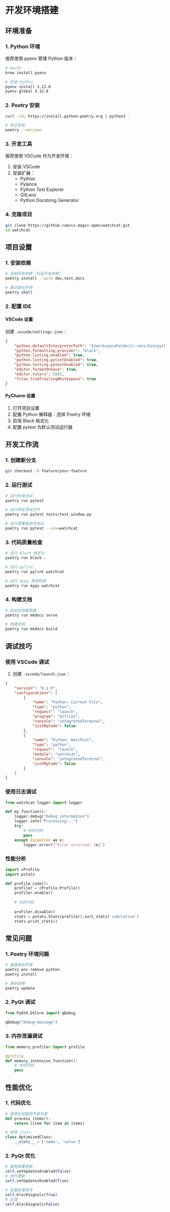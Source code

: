 # 开发环境搭建

## 环境准备

### 1. Python 环境

推荐使用 pyenv 管理 Python 版本：

```bash
# macOS
brew install pyenv

# 安装 Python
pyenv install 3.12.0
pyenv global 3.12.0
```

### 2. Poetry 安装

```bash
curl -sSL https://install.python-poetry.org | python3 -

# 验证安装
poetry --version
```

### 3. 开发工具

推荐使用 VSCode 作为开发环境：

1. 安装 VSCode
2. 安装扩展：
   - Python
   - Pylance
   - Python Test Explorer
   - GitLens
   - Python Docstring Generator

### 4. 克隆项目

```bash
git clone https://github.com/cs-magic-open/watchcat.git
cd watchcat
```

## 项目设置

### 1. 安装依赖

```bash
# 安装所有依赖（包括开发依赖）
poetry install --with dev,test,docs

# 激活虚拟环境
poetry shell
```

### 2. 配置 IDE

#### VSCode 设置

创建 `.vscode/settings.json`：

```json
{
    "python.defaultInterpreterPath": "${workspaceFolder}/.venv/bin/python",
    "python.formatting.provider": "black",
    "python.linting.enabled": true,
    "python.linting.pylintEnabled": true,
    "python.testing.pytestEnabled": true,
    "editor.formatOnSave": true,
    "editor.rulers": [88],
    "files.trimTrailingWhitespace": true
}
```

#### PyCharm 设置

1. 打开项目设置
2. 配置 Python 解释器：选择 Poetry 环境
3. 启用 Black 格式化
4. 配置 pytest 为默认测试运行器

## 开发工作流

### 1. 创建新分支

```bash
git checkout -b feature/your-feature
```

### 2. 运行测试

```bash
# 运行所有测试
poetry run pytest

# 运行特定测试文件
poetry run pytest tests/test_window.py

# 运行带覆盖率的测试
poetry run pytest --cov=watchcat
```

### 3. 代码质量检查

```bash
# 运行 black 格式化
poetry run black .

# 运行 pylint
poetry run pylint watchcat

# 运行 mypy 类型检查
poetry run mypy watchcat
```

### 4. 构建文档

```bash
# 启动文档服务器
poetry run mkdocs serve

# 构建文档
poetry run mkdocs build
```

## 调试技巧

### 使用 VSCode 调试

1. 创建 `.vscode/launch.json`：

```json
{
    "version": "0.2.0",
    "configurations": [
        {
            "name": "Python: Current File",
            "type": "python",
            "request": "launch",
            "program": "${file}",
            "console": "integratedTerminal",
            "justMyCode": false
        },
        {
            "name": "Python: WatchCat",
            "type": "python",
            "request": "launch",
            "module": "watchcat",
            "console": "integratedTerminal",
            "justMyCode": false
        }
    ]
}
```

### 使用日志调试

```python
from watchcat.logger import logger

def my_function():
    logger.debug("Debug information")
    logger.info("Processing...")
    try:
        # 你的代码
        pass
    except Exception as e:
        logger.error(f"Error occurred: {e}")
```

### 性能分析

```python
import cProfile
import pstats

def profile_code():
    profiler = cProfile.Profile()
    profiler.enable()
    
    # 你的代码
    
    profiler.disable()
    stats = pstats.Stats(profiler).sort_stats('cumulative')
    stats.print_stats()
```

## 常见问题

### 1. Poetry 环境问题

```bash
# 重建虚拟环境
poetry env remove python
poetry install

# 更新依赖
poetry update
```

### 2. PyQt 调试

```python
from PyQt6.QtCore import qDebug

qDebug("Debug message")
```

### 3. 内存泄漏调试

```python
from memory_profiler import profile

@profile
def memory_intensive_function():
    # 你的代码
    pass
```

## 性能优化

### 1. 代码优化

```python
# 使用生成器而不是列表
def process_items():
    return (item for item in items)

# 使用 slots
class OptimizedClass:
    __slots__ = ['name', 'value']
```

### 2. PyQt 优化

```python
# 避免频繁更新
self.setUpdatesEnabled(False)
# 进行更新
self.setUpdatesEnabled(True)

# 批量处理信号
self.blockSignals(True)
# 处理
self.blockSignals(False)
```
